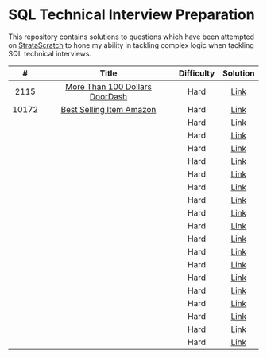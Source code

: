 # SQL Technical Interview Preparation



This repository contains solutions to questions which have been attempted on [StrataScratch](https://www.stratascratch.com) to hone my ability in tackling complex logic when tackling SQL technical interviews.




|  #  | Title | Difficulty | Solution |
|:---:|:-----:|:----------:|:--------:|
|2115|[More Than 100 Dollars DoorDash](https://platform.stratascratch.com/coding/2115-more-than-100-dollars?code_type=1)|Hard|[Link](https://github.com/mynameislyonya/stratascratch/blob/main/sql/hard/More%20Than%20100%20Dollars%20DoorDash.sql)
|10172|[Best Selling Item Amazon](https://platform.stratascratch.com/coding/10172-best-selling-item?code_type=1)|Hard|[Link](https://github.com/mynameislyonya/stratascratch/blob/main/sql/hard/Best%20Selling%20Item%20Amazon.sql)
||[]()|Hard|[Link]()
||[]()|Hard|[Link]()
||[]()|Hard|[Link]()
||[]()|Hard|[Link]()
||[]()|Hard|[Link]()
||[]()|Hard|[Link]()
||[]()|Hard|[Link]()
||[]()|Hard|[Link]()
||[]()|Hard|[Link]()
||[]()|Hard|[Link]()
||[]()|Hard|[Link]()
||[]()|Hard|[Link]()
||[]()|Hard|[Link]()
||[]()|Hard|[Link]()
||[]()|Hard|[Link]()
||[]()|Hard|[Link]()
||[]()|Hard|[Link]()
||[]()|Hard|[Link]()
